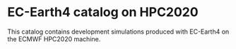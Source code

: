 # EC-Earth4 catalog on HPC2020

This catalog contains development simulations produced with EC-Earth4
on the ECMWF HPC2020 machine.
